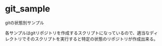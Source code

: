 # git_sample
gitの状態別サンプル

各サンプルはgitリポジトリを作成するスクリプトになっているので、適当なディレクトリでそのスクリプトを実行すると特定の状態のリポジトリが作成出来る。
